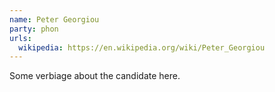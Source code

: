 ```yaml
---
name: Peter Georgiou
party: phon
urls:
  wikipedia: https://en.wikipedia.org/wiki/Peter_Georgiou
---
```

Some verbiage about the candidate here.
